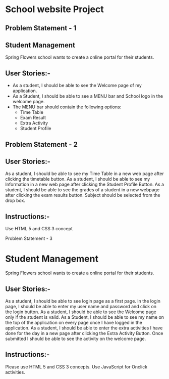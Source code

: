# School website Project
 
## Problem Statement - 1

## Student Management 

Spring Flowers school wants to create a online portal for their students.

## User Stories:- 

- As a student, I should be able to see the Welcome page of my application. 
- As a Student, I should be able to see a MENU bar and School logo in the welcome page.
- The MENU bar should contain the following options:
  - Time Table
  - Exam Result 
  - Extra Activity
  - Student Profile

## Problem Statement - 2 

## User Stories:- 

As a student, I should be able to see my Time Table in a new web page after clicking the timetable button.
As a student, I should be able to see my Information in a new web page after clicking the Student Profile Button. 
As a student, I should be able to see the grades of a student in a new webpage after clicking the exam results button. Subject should be selected from the drop box.

## Instructions:- 

Use HTML 5 and CSS 3 concept

Problem Statement - 3

# Student Management 

Spring Flowers school wants to create a online portal for their students.

## User Stories:- 

As a student, I should be able to see login page as a first page. In the login page, I should be able to enter my user name and password and click on the login button.
As a student, I should be able to see the Welcome page only if the student is valid. 
As a Student, I should be able to see my name on the top of the application on every page once I have logged in the application.
As a student, I should be able to enter the extra activities I have done for the day in a new page after clicking the Extra Activity Button. Once submitted I should be able to see the activity on the welcome page.
## Instructions:- 

Please use HTML 5 and CSS 3 concepts.
Use JavaScript for Onclick activities.
